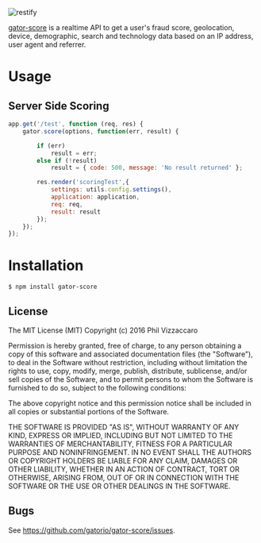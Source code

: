 ![restify](/../gh-images/logo/png/restify_logo_black_transp_288x288.png?raw=true "restify")

[gator-score](https://gator.io) is a realtime API to get a user's fraud score, geolocation, device, demographic, search and technology data based on an IP address, user
agent and referrer.

# Usage

## Server Side Scoring
```javascript
app.get('/test', function (req, res) {
    gator.score(options, function(err, result) {

        if (err)
            result = err;
        else if (!result)
            result = { code: 500, message: 'No result returned' };

        res.render('scoringTest',{
            settings: utils.config.settings(),
            application: application,
            req: req,
            result: result
        });
    });
});
```

# Installation

    $ npm install gator-score

## License

The MIT License (MIT)
Copyright (c) 2016 Phil Vizzaccaro

Permission is hereby granted, free of charge, to any person obtaining a copy of
this software and associated documentation files (the "Software"), to deal in
the Software without restriction, including without limitation the rights to
use, copy, modify, merge, publish, distribute, sublicense, and/or sell copies of
the Software, and to permit persons to whom the Software is furnished to do so,
subject to the following conditions:

The above copyright notice and this permission notice shall be included in all
copies or substantial portions of the Software.

THE SOFTWARE IS PROVIDED "AS IS", WITHOUT WARRANTY OF ANY KIND, EXPRESS OR
IMPLIED, INCLUDING BUT NOT LIMITED TO THE WARRANTIES OF MERCHANTABILITY,
FITNESS FOR A PARTICULAR PURPOSE AND NONINFRINGEMENT. IN NO EVENT SHALL THE
AUTHORS OR COPYRIGHT HOLDERS BE LIABLE FOR ANY CLAIM, DAMAGES OR OTHER
LIABILITY, WHETHER IN AN ACTION OF CONTRACT, TORT OR OTHERWISE, ARISING FROM,
OUT OF OR IN CONNECTION WITH THE SOFTWARE OR THE USE OR OTHER DEALINGS IN THE
SOFTWARE.

## Bugs

See <https://github.com/gatorio/gator-score/issues>.
